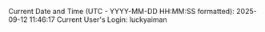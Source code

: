 Current Date and Time (UTC - YYYY-MM-DD HH:MM:SS formatted): 2025-09-12 11:46:17
Current User's Login: luckyaiman
